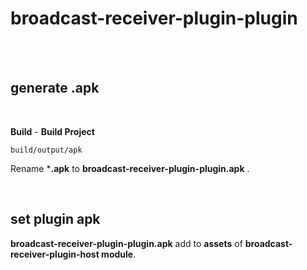 # broadcast-receiver-plugin-plugin

<br>
<br>

## generate .apk
 
<br>

**Build** - **Build Project**
    
`build/output/apk`

Rename ***.apk** to **broadcast-receiver-plugin-plugin.apk** .

<br>

## set plugin apk

**broadcast-receiver-plugin-plugin.apk** add to **assets** of **broadcast-receiver-plugin-host module**.
